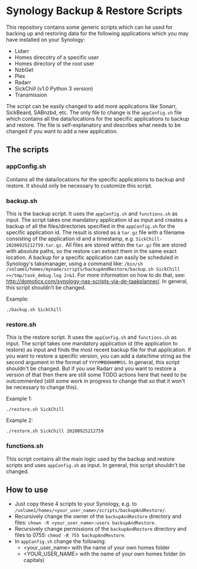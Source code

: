 # Synology Backup & Restore Scripts

This repository contains some generic scripts which can be used for backing up and restoring data for the following applications which you may have installed on your Synology:

* Lidarr
* Homes direcotry of a specific user
* Homes directory of the root user
* NzbGet
* Plex
* Radarr
* SickChill (v1.0 Python 3 version)
* Transmission

The script can be easily changed to add more applications like Sonarr, SickBeard, SABnzbd, etc. The only file to change is the `appConfig.sh` file which contains all the data/locations for the specific applications to backup and restore. The file is self-explanatory and describes what needs to be changed if you want to add a new application.

## The scripts

### appConfig.sh
Contains all the data/locations for the specific applications to backup and restore. It should only be necessary to customize this script.

### backup.sh
This is the backup script. It uses the `appConfig.sh` and `functions.sh` as input.
The script takes one mandatory application id as input and creates a backup of all the files/directories specified in the `appConfig.sh` for the specific application id. The result is stored as a `tar.gz` file with a filename consisting of the application id and a timestamp, e.g. `SickChill-20200925212759.tar.gz.` All files are stored within the `tar.gz` file are stored with absolute paths, so the restore can extract them in the same exact location.
A backup for a specific application can easily be scheduled in Synology's taksmanager, using a command like: `/bin/sh /volume1/homes/myname/scripts/backupAndRestore/backup.sh SickChill >>/tmp/task_debug.log 2>&1`. For more information on how to do that, see: http://domoticx.com/synology-nas-scripts-via-de-taakplanner/. In general, this script shouldn't be changed.

Example:
```
./backup.sh SickChill
```

### restore.sh
This is the restore script. It uses the `appConfig.sh` and `functions.sh` as input.
The script takes one mandatory application id (the application to restore) as input and finds the most recent backup file for that application. If you want to restore a specific version, you can add a date/time string as the second argument in the format of `YYYYMMDDHHMMSS`. In general, this script shouldn't be changed. But if you use Radarr and you want to restore a version of that then there are still some TODO actions here that need to be outcommented (still some work in progress to change that so that it won't be necessary to change this).

Example 1:
```
./restore.sh SickChill
```
Example 2:
```
./restore.sh SickChill 20200925212759
```

### functions.sh
This script contains all the main logic used by the backup and restore scripts and uses `appConfig.sh` as input. In general, this script shouldn't be changed.

## How to use
* Just copy these 4 scripts to your Synology, e.g. to `/volume1/homes/<your_user_name>/scripts/backupAndRestore/`.
* Recursively change the owner of the `backupAndRestore` directory and files: `chown -R <your_user_name>:users backupAndRestore`.
* Recursively change permissions of the `backupAndRestore` directory and files to 0755: `chmod -R 755 backupAndRestore`.
* In `appConfig.sh` change the following:
  * <your_user_name> with the name of your own homes folder
  * <YOUR_USER_NAME> with the name of your own homes folder (in capitals)
